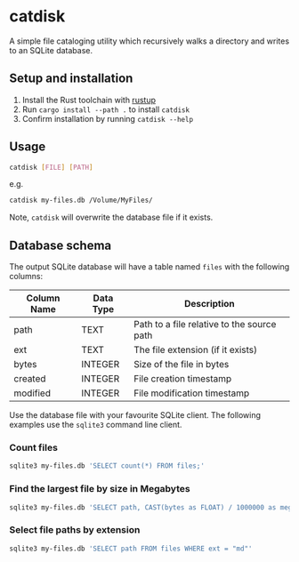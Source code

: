 # catdisk

A simple file cataloging utility which recursively walks a directory and writes to an SQLite database.

## Setup and installation

1. Install the Rust toolchain with [rustup](https://rustup.rs/)
2. Run `cargo install --path .` to install `catdisk`
3. Confirm installation by running `catdisk --help`

## Usage

```bash
catdisk [FILE] [PATH]
```

e.g.

```bash
catdisk my-files.db /Volume/MyFiles/
```

Note, `catdisk` will overwrite the database file if it exists.

## Database schema

The output SQLite database will have a table named `files` with the following columns:

| Column Name | Data Type | Description                                |
| ----------- | --------- | ------------------------------------------ |
| path        | TEXT      | Path to a file relative to the source path |
| ext         | TEXT      | The file extension (if it exists)          |
| bytes       | INTEGER   | Size of the file in bytes                  |
| created     | INTEGER   | File creation timestamp                    |
| modified    | INTEGER   | File modification timestamp                |

Use the database file with your favourite SQLite client.
The following examples use the `sqlite3` command line client.

### Count files

```bash
sqlite3 my-files.db 'SELECT count(*) FROM files;'
```

### Find the largest file by size in Megabytes

```bash
sqlite3 my-files.db 'SELECT path, CAST(bytes as FLOAT) / 1000000 as megabytes FROM files ORDER BY bytes DESC LIMIT 1;'
```

### Select file paths by extension

```bash
sqlite3 my-files.db 'SELECT path FROM files WHERE ext = "md"'
```
